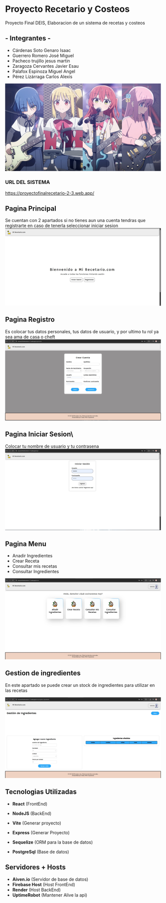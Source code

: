 # Proyecto Recetario y Costeos
Proyecto Final DEIS, Elaboracion de un sistema de recetas y costeos 

## - Integrantes -
* Cárdenas Soto Genaro Isaac 
* Guerrero Romero José Miguel
* Pacheco trujillo jesus martin
* Zaragoza Cervantes Javier Esau
* Palafox Espinoza Miguel Angel
* Pérez Lizárraga Carlos Alexis

![rock](imgs/rock.jpg)

### URL DEL SISTEMA 
https://proyectofinalrecetario-2-3.web.app/

## Pagina Principal
Se cuentan con 2 apartados si no tienes aun una cuenta tendras que registrarte en caso de tenerla seleccionar iniciar sesion 
![main](imgs/main.jpg)

## Pagina Registro
Es colocar tus datos personales, tus datos de usuario, y por ultimo tu rol ya sea ama de casa o cheft 
![registro](imgs/registro.jpg)

## Pagina Iniciar Sesion\
Colocar tu nombre de usuario y tu contrasena
![login](imgs/login.jpg)

## Pagina Menu 
* Anadir Ingredientes 
* Crear Receta 
* Consultar mis recetas 
* Consultar Ingredientes

![menu](imgs/menu.jpg)

## Gestion de ingredientes
En este apartado se puede crear un stock de ingredientes para utilizar en las recetas

![gestion_ingredientes](imgs/gestion_ingredientes.jpg)


## Tecnologias Utilizadas 

* **React** (FrontEnd)
* **NodeJS** (BackEnd)

* **Vite** (Generar proyecto)
* **Express** (Generar Proyecto)
* **Sequelize** (ORM para la base de datos)
* **PostgreSql** (Base de datos)

## Servidores + Hosts
* **Aiven.io** (Servidor de base de datos)
* **Firebase Host** (Host FrontEnd)
* **Render** (Host BackEnd)
* **UptimeRobot** (Mantener Alive la api)

